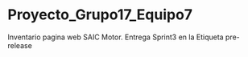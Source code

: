 # Proyecto_Grupo17_Equipo7
Inventario pagina web SAIC Motor.
Entrega Sprint3 en la Etiqueta pre-release
